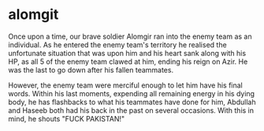 # alomgit

Once upon a time, our brave soldier Alomgir ran into the enemy team as an individual. As he entered the enemy team's territory he realised the unfortunate situation that was upon him and his heart sank along with his HP, as all 5 of the enemy team clawed at him, ending his reign on Azir. He was the last to go down after his fallen teammates. 

However, the enemy team were merciful enough to let him have his final words. Within his last moments, expending all remaining energy in his dying body, he has flashbacks to what his teammates have done for him, Abdullah and Haseeb both had his back in the past on several occasions. With this in mind, he shouts "FUCK PAKISTAN!"
